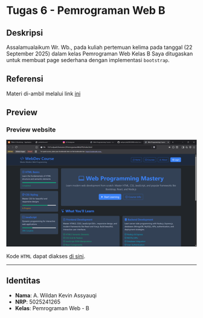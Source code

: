 # Tugas 6 - Pemrograman Web B

## Deskripsi
Assalamualaikum Wr. Wb., pada kuliah pertemuan kelima pada tanggal (22 September 2025) dalam kelas Pemrograman Web Kelas B 
Saya ditugaskan untuk membuat page sederhana dengan implementasi `bootstrap`.

## Referensi
Materi di-ambil melalui link [ini](https://fajarbaskoro.blogspot.com/2017/03/pweb-4-bootstrap.html)

## Preview
### Preview website
![Preview](assets/preview.png)

Kode `HTML` dapat diakses [di sini](index.html).

---
## Identitas
- **Nama**: A. Wildan Kevin Assyauqi  
- **NRP**: 5025241265  
- **Kelas**: Pemrograman Web - B
